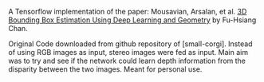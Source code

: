 A Tensorflow implementation of the paper: Mousavian, Arsalan, et al. [3D Bounding Box Estimation Using Deep Learning and Geometry](https://arxiv.org/abs/1612.00496) by Fu-Hsiang Chan.

Original Code downloaded from github repository of [small-corgi]. Instead of using RGB images as input, stereo images were fed as input. Main aim was to try and see if the network could learn depth information from the disparity between the two images. Meant for personal use.
